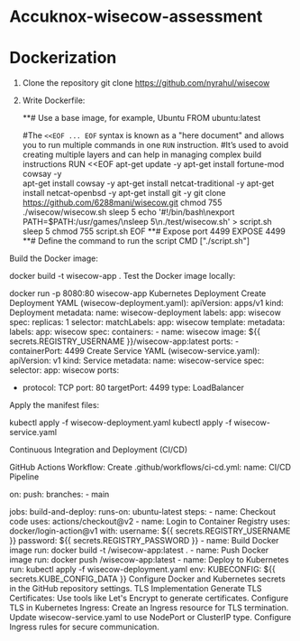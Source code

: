 # Accuknox-wisecow-assessment
# Dockerization
1. Clone the repository git clone https://github.com/nyrahul/wisecow

2. Write Dockerfile:

     **# Use a base image, for example, Ubuntu
       FROM ubuntu:latest

      #The `<<EOF ... EOF` syntax is known as a "here document" and allows you to run multiple commands in one `RUN` instruction.
      #It’s used to avoid creating multiple layers and can help in managing complex build instructions
      RUN <<EOF
      apt-get update -y
      apt-get install fortune-mod cowsay -y \
      apt-get install cowsay -y
      apt-get install netcat-traditional -y
      apt-get install netcat-openbsd -y
      apt-get install git -y
      git clone https://github.com/6288mani/wisecow.git
      chmod 755 ./wisecow/wisecow.sh
      sleep 5
      echo '#!/bin/bash\nexport PATH=$PATH:/usr/games/\nsleep 5\n./test/wisecow.sh' > script.sh
      sleep 5
      chmod 755 script.sh
      EOF
     **# Expose port 4499
      EXPOSE 4499
      **# Define the command to run the script
      CMD ["./script.sh"]

Build the Docker image:

docker build -t wisecow-app .
Test the Docker image locally:

docker run -p 8080:80 wisecow-app
Kubernetes Deployment
Create Deployment YAML (wisecow-deployment.yaml):
apiVersion: apps/v1
kind: Deployment
metadata:
  name: wisecow-deployment
  labels:
    app: wisecow
spec:
  replicas: 1
  selector:
    matchLabels:
      app: wisecow
  template:
    metadata:
      labels:
        app: wisecow
    spec:
      containers:
      - name: wisecow
        image: ${{ secrets.REGISTRY_USERNAME }}/wisecow-app:latest
        ports:
        - containerPort: 4499
Create Service YAML (wisecow-service.yaml):
apiVersion: v1
kind: Service
metadata:
  name: wisecow-service
spec:
  selector:
    app: wisecow
  ports:
  - protocol: TCP
    port: 80
    targetPort: 4499
  type: LoadBalancer

Apply the manifest files:

kubectl apply -f wisecow-deployment.yaml
kubectl apply -f wisecow-service.yaml

Continuous Integration and Deployment (CI/CD)

GitHub Actions Workflow:
Create .github/workflows/ci-cd.yml:
name: CI/CD Pipeline

on:
  push:
    branches:
      - main

jobs:
  build-and-deploy:
    runs-on: ubuntu-latest
    steps:
    - name: Checkout code
      uses: actions/checkout@v2
    - name: Login to Container Registry
      uses: docker/login-action@v1
      with:
        username: ${{ secrets.REGISTRY_USERNAME }}
        password: ${{ secrets.REGISTRY_PASSWORD }}
    - name: Build Docker image
      run: docker build -t <your-container-registry>/wisecow-app:latest .
    - name: Push Docker image
      run: docker push <your-container-registry>/wisecow-app:latest
    - name: Deploy to Kubernetes
      run: kubectl apply -f wisecow-deployment.yaml
      env:
        KUBECONFIG: ${{ secrets.KUBE_CONFIG_DATA }}
Configure Docker and Kubernetes secrets in the GitHub repository settings.
TLS Implementation
Generate TLS Certificates:
Use tools like Let's Encrypt to generate certificates.
Configure TLS in Kubernetes Ingress:
Create an Ingress resource for TLS termination.
Update wisecow-service.yaml to use NodePort or ClusterIP type.
Configure Ingress rules for secure communication.
